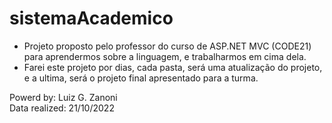 # sistemaAcademico

- Projeto proposto pelo professor do curso de ASP.NET MVC (CODE21) para aprendermos sobre a linguagem, e trabalharmos em cima dela.
- Farei este projeto por dias, cada pasta, será uma atualização do projeto, e a ultima, será o projeto final apresentado para a turma.


Powerd by: Luiz G. Zanoni <br>
Data realized: 21/10/2022






